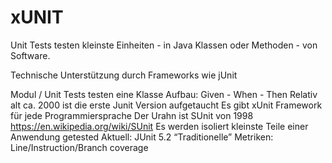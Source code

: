 xUNIT
=====

Unit Tests testen kleinste Einheiten - in Java Klassen oder Methoden - von Software.


Technische Unterstützung durch Frameworks wie jUnit


Modul / Unit Tests testen eine Klasse
Aufbau: Given - When - Then
Relativ alt ca. 2000 ist die erste Junit Version aufgetaucht
Es gibt xUnit Framework für jede Programmiersprache
Der Urahn ist SUnit von 1998 https://en.wikipedia.org/wiki/SUnit
Es werden isoliert kleinste Teile einer Anwendung getested
Aktuell: JUnit 5.2
“Traditionelle” Metriken: Line/Instruction/Branch coverage

